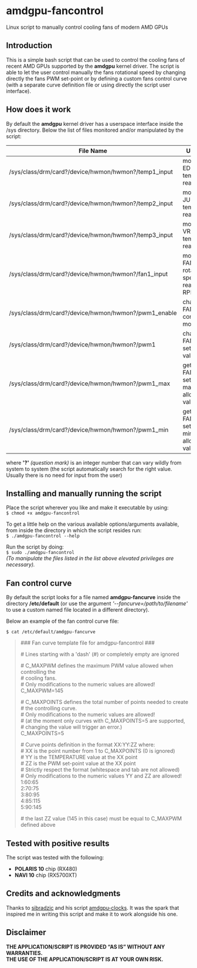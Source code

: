 # amdgpu-fancontrol
Linux script to manually control cooling fans of modern AMD GPUs

## Introduction

This is a simple bash script that can be used to control the cooling fans of recent AMD GPUs supported by the **amdgpu** kernel driver. The script is able to let the user control manually the fans rotational speed by changing directly the fans PWM set-point or by defining a custom fans control curve (with a separate curve definition file or using directly the script user interface).

## How does it work

By default the **amdgpu** kernel driver has a userspace interface inside the /sys directory. Below the list of files monitored and/or manipulated by the script:

| File Name | Used to... |
|---|---|
| /sys/class/drm/card?/device/hwmon/hwmon?/temp1_input | monitor the EDGE temperature reading |
| /sys/class/drm/card?/device/hwmon/hwmon?/temp2_input | monitor the JUNCTION temperature reading |
| /sys/class/drm/card?/device/hwmon/hwmon?/temp3_input | monitor the VRAM temperature reading |
| /sys/class/drm/card?/device/hwmon/hwmon?/fan1_input | monitor the FANS rotational speed reading in RPM |
| /sys/class/drm/card?/device/hwmon/hwmon?/pwm1_enable | change the FANS PWM control mode |
| /sys/class/drm/card?/device/hwmon/hwmon?/pwm1 | change the FANS PWM set-point value |
| /sys/class/drm/card?/device/hwmon/hwmon?/pwm1_max | get the FANS PWM set-point maximum allowed value |
| /sys/class/drm/card?/device/hwmon/hwmon?/pwm1_min | get the FANS PWM set-point minimum allowed value |

where **'?'** *(question mark)* is an integer number that can vary wildly from system to system (the script automatically search for the right value. Usually there is no need for input from the user)

## Installing and manually running the script

Place the script wherever you like and make it executable by using:  
<code>$ chmod +x amdgpu-fancontrol</code>

To get a little help on the various available options/arguments available, from inside the directory in which the script resides run:  
<code>$ ./amdgpu-fancontrol --help</code>

Run the script by doing:  
<code>$ sudo ./amdgpu-fancontrol</code>  
*(To manipulate the files listed in the list above elevated privileges are necessary).*

## Fan control curve

By default the script looks for a file named **amdgpu-fancurve** inside the directory **/etc/default** (or use the argument *'--fancurve=/path/to/filename'* to use a custom named file located in a different directory).

Below an example of the fan control curve file:

<code>$ cat /etc/default/amdgpu-fancurve</code>

> \### Fan curve template file for amdgpu-fancontrol ###
> 
> \# Lines starting with a 'dash' (#) or completely empty are ignored
> 
> \# C_MAXPWM defines the maximum PWM value allowed when controlling the  
> \# cooling fans.  
> \# Only modifications to the numeric values are allowed!  
> C_MAXPWM=145
> 
> \# C_MAXPOINTS defines the total number of points needed to create  
> \# the controlling curve.  
> \# Only modifications to the numeric values are allowed!  
> \# (at the moment only curves with C_MAXPOINTS=5 are supported,  
> \# changing the value will trigger an error.)  
> C_MAXPOINTS=5
> 
> \# Curve points definition in the format XX:YY:ZZ where:  
> \# XX is the point number from 1 to C_MAXPOINTS (0 is ignored)  
> \# YY is the TEMPERATURE value at the XX point  
> \# ZZ is the PWM set-point value at the XX point  
> \# Strictly respect the format (whitespace and tab are not allowed)  
> \# Only modifications to the numeric values YY and ZZ are allowed!  
> 1:60:65  
> 2:70:75  
> 3:80:95  
> 4:85:115  
> 5:90:145  
> 
> \# the last ZZ value (145 in this case) must be equal to C_MAXPWM defined above

## Tested with positive results

The script was tested with the following:
- **POLARIS 10** chip (RX480)
- **NAVI 10** chip (RX5700XT)

## Credits and acknowledgments
Thanks to [sibradzic](https://github.com/sibradzic) and his script [amdgpu-clocks](https://github.com/sibradzic/amdgpu-clocks). It was the spark that inspired me in writing this script and make it to work alongside his one.

## Disclaimer
**THE APPLICATION/SCRIPT IS PROVIDED “AS IS” WITHOUT ANY WARRANTIES.**  
**THE USE OF THE APPLICATION/SCRIPT IS AT YOUR OWN RISK.**
